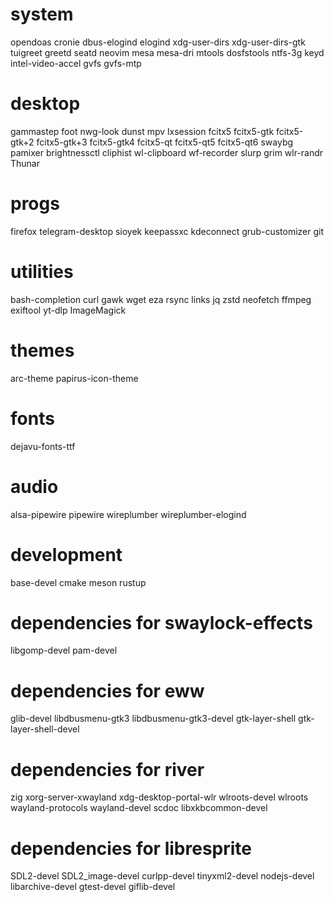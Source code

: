 # system
opendoas
cronie
dbus-elogind
elogind
xdg-user-dirs
xdg-user-dirs-gtk
tuigreet
greetd
seatd
neovim
mesa
mesa-dri
mtools
dosfstools
ntfs-3g
keyd
intel-video-accel
gvfs
gvfs-mtp

# desktop
gammastep
foot
nwg-look
dunst
mpv
lxsession
fcitx5
fcitx5-gtk
fcitx5-gtk+2
fcitx5-gtk+3
fcitx5-gtk4
fcitx5-qt
fcitx5-qt5
fcitx5-qt6
swaybg
pamixer
brightnessctl
cliphist
wl-clipboard
wf-recorder
slurp
grim
wlr-randr
Thunar

# progs
firefox
telegram-desktop
sioyek
keepassxc
kdeconnect
grub-customizer
git

# utilities
bash-completion
curl
gawk
wget
eza
rsync
links
jq
zstd
neofetch
ffmpeg
exiftool
yt-dlp
ImageMagick

# themes
arc-theme
papirus-icon-theme

# fonts
dejavu-fonts-ttf

# audio
alsa-pipewire
pipewire
wireplumber
wireplumber-elogind

# development
base-devel
cmake
meson
rustup

# dependencies for swaylock-effects
libgomp-devel
pam-devel

# dependencies for eww
glib-devel
libdbusmenu-gtk3
libdbusmenu-gtk3-devel
gtk-layer-shell
gtk-layer-shell-devel

# dependencies for river
zig
xorg-server-xwayland
xdg-desktop-portal-wlr
wlroots-devel
wlroots
wayland-protocols
wayland-devel
scdoc
libxkbcommon-devel

# dependencies for libresprite
SDL2-devel
SDL2_image-devel
curlpp-devel
tinyxml2-devel
nodejs-devel
libarchive-devel
gtest-devel
giflib-devel
